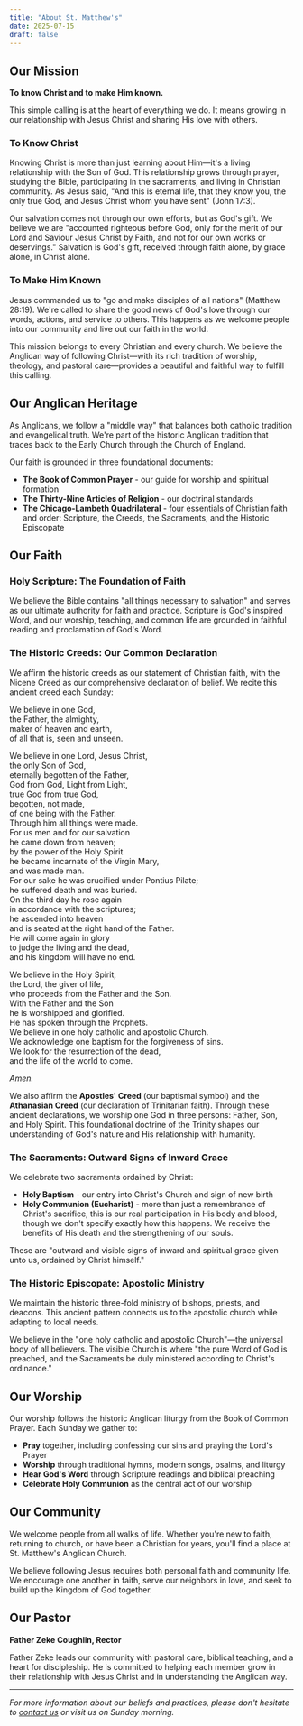 ```yaml
---
title: "About St. Matthew's"
date: 2025-07-15
draft: false
---
```


## Our Mission
**To know Christ and to make Him known.**

This simple calling is at the heart of everything we do. It means growing in our relationship with Jesus Christ and sharing His love with others.

### To Know Christ
Knowing Christ is more than just learning about Him—it's a living relationship with the Son of God. This relationship grows through prayer, studying the Bible, participating in the sacraments, and living in Christian community. As Jesus said, "And this is eternal life, that they know you, the only true God, and Jesus Christ whom you have sent" (John 17:3).

Our salvation comes not through our own efforts, but as God's gift. We believe we are "accounted righteous before God, only for the merit of our Lord and Saviour Jesus Christ by Faith, and not for our own works or deservings." Salvation is God's gift, received through faith alone, by grace alone, in Christ alone.

### To Make Him Known
Jesus commanded us to "go and make disciples of all nations" (Matthew 28:19). We're called to share the good news of God's love through our words, actions, and service to others. This happens as we welcome people into our community and live out our faith in the world.

This mission belongs to every Christian and every church. We believe the Anglican way of following Christ—with its rich tradition of worship, theology, and pastoral care—provides a beautiful and faithful way to fulfill this calling.

## Our Anglican Heritage

As Anglicans, we follow a "middle way" that balances both catholic tradition and evangelical truth. We're part of the historic Anglican tradition that traces back to the Early Church through the Church of England.

Our faith is grounded in three foundational documents:
- **The Book of Common Prayer** - our guide for worship and spiritual formation
- **The Thirty-Nine Articles of Religion** - our doctrinal standards
- **The Chicago-Lambeth Quadrilateral** - four essentials of Christian faith and order: Scripture, the Creeds, the Sacraments, and the Historic Episcopate

## Our Faith

### Holy Scripture: The Foundation of Faith
We believe the Bible contains "all things necessary to salvation" and serves as our ultimate authority for faith and practice. Scripture is God's inspired Word, and our worship, teaching, and common life are grounded in faithful reading and proclamation of God's Word.

### The Historic Creeds: Our Common Declaration
We affirm the historic creeds as our statement of Christian faith, with the Nicene Creed as our comprehensive declaration of belief. We recite this ancient creed each Sunday:

<div class="nicene-creed">
<p>We believe in one God,<br>
the Father, the almighty,<br>
maker of heaven and earth,<br>
of all that is, seen and unseen.</p>

<p>We believe in one Lord, Jesus Christ,<br>
the only Son of God,<br>
eternally begotten of the Father,<br>
God from God, Light from Light,<br>
true God from true God,<br>
begotten, not made,<br>
of one being with the Father.<br>
Through him all things were made.<br>
For us men and for our salvation<br>
he came down from heaven;<br>
by the power of the Holy Spirit<br>
he became incarnate of the Virgin Mary,<br>
and was made man.<br>
For our sake he was crucified under Pontius Pilate;<br>
he suffered death and was buried.<br>
On the third day he rose again<br>
in accordance with the scriptures;<br>
he ascended into heaven<br>
and is seated at the right hand of the Father.<br>
He will come again in glory<br>
to judge the living and the dead,<br>
and his kingdom will have no end.</p>

<p>We believe in the Holy Spirit,<br>
the Lord, the giver of life,<br>
who proceeds from the Father and the Son.<br>
With the Father and the Son<br>
he is worshipped and glorified.<br>
He has spoken through the Prophets.<br>
We believe in one holy catholic and apostolic Church.<br>
We acknowledge one baptism for the forgiveness of sins.<br>
We look for the resurrection of the dead,<br>
and the life of the world to come.</p>

<p><em>Amen.</em></p>
</div>

We also affirm the **Apostles' Creed** (our baptismal symbol) and the **Athanasian Creed** (our declaration of Trinitarian faith). Through these ancient declarations, we worship one God in three persons: Father, Son, and Holy Spirit. This foundational doctrine of the Trinity shapes our understanding of God's nature and His relationship with humanity.

### The Sacraments: Outward Signs of Inward Grace
We celebrate two sacraments ordained by Christ:

- **Holy Baptism** - our entry into Christ's Church and sign of new birth
- **Holy Communion (Eucharist)** - more than just a remembrance of Christ's sacrifice, this is our real participation in His body and blood, though we don't specify exactly how this happens. We receive the benefits of His death and the strengthening of our souls.

These are "outward and visible signs of inward and spiritual grace given unto us, ordained by Christ himself."

### The Historic Episcopate: Apostolic Ministry
We maintain the historic three-fold ministry of bishops, priests, and deacons. This ancient pattern connects us to the apostolic church while adapting to local needs.

We believe in the "one holy catholic and apostolic Church"—the universal body of all believers. The visible Church is where "the pure Word of God is preached, and the Sacraments be duly ministered according to Christ's ordinance."

## Our Worship

Our worship follows the historic Anglican liturgy from the Book of Common Prayer. Each Sunday we gather to:
- **Pray** together, including confessing our sins and praying the Lord's Prayer
- **Worship** through traditional hymns, modern songs, psalms, and liturgy
- **Hear God's Word** through Scripture readings and biblical preaching
- **Celebrate Holy Communion** as the central act of our worship

## Our Community

We welcome people from all walks of life. Whether you're new to faith, returning to church, or have been a Christian for years, you'll find a place at St. Matthew's Anglican Church.

We believe following Jesus requires both personal faith and community life. We encourage one another in faith, serve our neighbors in love, and seek to build up the Kingdom of God together.

## Our Pastor

**Father Zeke Coughlin, Rector**

Father Zeke leads our community with pastoral care, biblical teaching, and a heart for discipleship. He is committed to helping each member grow in their relationship with Jesus Christ and in understanding the Anglican way.

---

*For more information about our beliefs and practices, please don't hesitate to [contact us](/contact) or visit us on Sunday morning.*